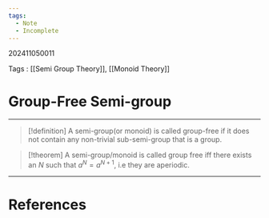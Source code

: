 ```yaml
---
tags:
  - Note
  - Incomplete
---
```

202411050011

Tags : [[Semi Group Theory]], [[Monoid Theory]]
# Group-Free Semi-group
---
>[!definition]
>A semi-group(or monoid) is called group-free if it does not contain any non-trivial sub-semi-group that is a group.

>[!theorem]
>A semi-group/monoid is called group free iff there exists an $N$  such that $a^N = a^{N+1}$, i.e they are aperiodic. 



---
# References
